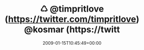 ---
retweeted: false
source: <a href="http://twitter.com" rel="nofollow">Twitter Web Client</a>
entities:
  hashtags: []
  symbols: []
  user_mentions:
  - name: Tim Pritlove
    screen_name: timpritlove
    indices:
    - '2'
    - '14'
    id_str: '11268812'
    id: '11268812'
  - name: ".oO°"
    screen_name: kosmar
    indices:
    - '15'
    - '22'
    id_str: '1487011'
    id: '1487011'
  urls: []
display_text_range:
- '0'
- '89'
favorite_count: '0'
id_str: '1120693416'
truncated: false
retweet_count: '0'
id: '1120693416'
created_at: Thu Jan 15 10:45:49 +0000 2009
favorited: false
full_text: "♺ [@timpritlove](https://twitter.com/timpritlove) [@kosmar](https://twitter.com/kosmar)
  Reading: New Twitter Code For Retweet: ♺ http://tinyurl.com/7cn7my"
lang: en
tags:
- pesos/twitter
date: '2009-01-15T10:45:49+00:00'
src: https://twitter.com/bascht/status/1120693416
original_url: https://twitter.com/bascht/status/1120693416
type: twitter_tweet
text: "♺ [@timpritlove](https://twitter.com/timpritlove) [@kosmar](https://twitter.com/kosmar)
  Reading: New Twitter Code For Retweet: ♺ http://tinyurl.com/7cn7my"
title: "♺ @timpritlove (https://twitter.com/timpritlove) @kosmar (https://twitt"

---